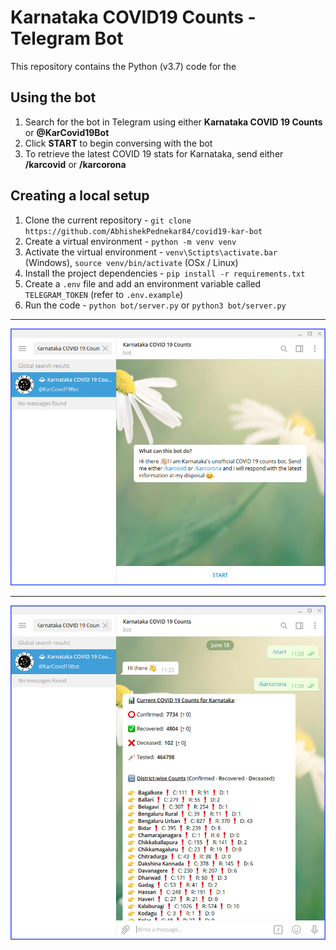 # Karnataka COVID19 Counts - Telegram Bot

This repository contains the Python (v3.7) code for the

## Using the bot

1. Search for the bot in Telegram using either **Karnataka COVID 19 Counts** or **@KarCovid19Bot**
2. Click **START** to begin conversing with the bot
3. To retrieve the latest COVID 19 stats for Karnataka, send either **/karcovid** or **/karcorona**

## Creating a local setup

1. Clone the current repository - `git clone https://github.com/AbhishekPednekar84/covid19-kar-bot`
2. Create a virtual environment - `python -m venv venv`
3. Activate the virtual environment - `venv\Sctipts\activate.bar` (Windows), `source venv/bin/activate` (OSx / Linux)
4. Install the project dependencies - `pip install -r requirements.txt`
5. Create a `.env` file and add an environment variable called `TELEGRAM_TOKEN` (refer to `.env.example`)
6. Run the code - `python bot/server.py` or `python3 bot/server.py`

---

<p align="center"><img src="https://github.com/AbhishekPednekar84/covid19-kar-bot/blob/master/images/bot1.jpg" alt="Bot1"></p>

---

<p align="center"><img src="https://github.com/AbhishekPednekar84/covid19-kar-bot/blob/master/images/bot2.jpg" alt="Bot2"></p>

